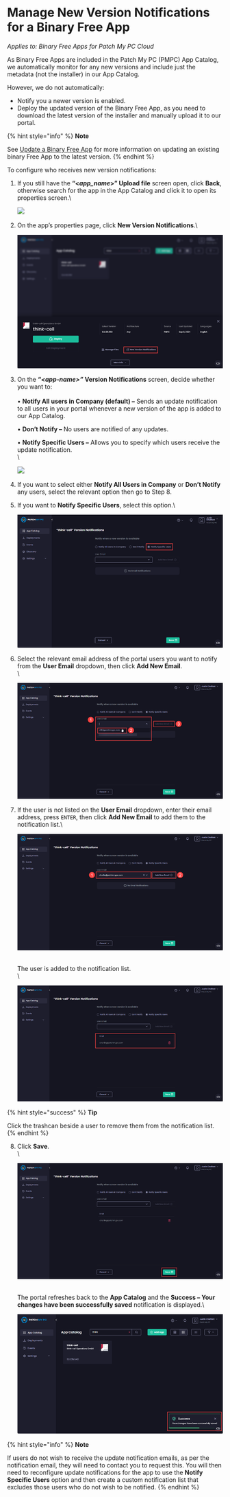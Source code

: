 # Manage New Version Notifications for a Binary Free App

_Applies to: Binary Free Apps for Patch My PC Cloud_

As Binary Free Apps are included in the Patch My PC (PMPC) App Catalog, we automatically monitor for any new versions and include just the metadata (not the installer) in our App Catalog.

However, we do not automatically:

* Notify you a newer version is enabled.
* Deploy the updated version of the Binary Free App, as you need to download the latest version of the installer and manually upload it to our portal.

{% hint style="info" %}
**Note**

See [Update a Binary Free App](update-a-binary-free-app.md) for more information on updating an existing binary Free App to the latest version.
{% endhint %}

To configure who receives new version notifications:

1.  If you still have the **“<**_**app\_name**_**>” Upload file** screen open, click **Back**, otherwise search for the app in the App Catalog and click it to open its properties screen.\\

    ![](../../.gitbook/assets/image-\(2051\).png)
2.  On the app’s properties page, click **New Version Notifications**.\\

    ![Clicking “New Version Notifications”](<../../.gitbook/assets/image-(2052) (1).png>)
3.  On the **“**_**\<app-name>”**_**&#x20;Version Notifications** screen, decide whether you want to:\
    \
    • **Notify All users in Company (default) –** Sends an update notification to all users in your portal whenever a new version of the app is added to our App Catalog.

    • **Don’t Notify –** No users are notified of any updates.

    • **Notify Specific Users –** Allows you to specify which users receive the update notification.\
    \\

    ![](../../.gitbook/assets/image-\(2053\).png)
4. If you want to select either **Notify All Users in Company** or **Don’t Notify** any users, select the relevant option then go to Step 8.
5.  If you want to **Notify Specific Users**, select this option.\\

    ![Selecting “Notify Specific Users”](<../../.gitbook/assets/image-(2054) (1).png>)
6.  Select the relevant email address of the portal users you want to notify from the **User Email** dropdown, then click **Add New Email**.\
    \\

    ![Selecting the relevant email address from the “User Email” dropdown, then clicking “Add New Email”](<../../.gitbook/assets/image-(2055) (1).png>)
7.  If the user is not listed on the **User Email** dropdown, enter their email address, press `ENTER`, then click **Add New Email** to add them to the notification list.\\

    ![Adding a new email address to receive the notification](<../../.gitbook/assets/image-(2056) (1).png>)

    \
    The user is added to the notification list.\
    \\

    ![User added to the notification list](<../../.gitbook/assets/image-(2057) (1).png>)

{% hint style="success" %}
**Tip**

Click the trashcan beside a user to remove them from the notification list.
{% endhint %}

8.  Click **Save**.\
    \\

    ![Clicking “Save”](<../../.gitbook/assets/image-(2058) (1).png>)

    \
    The portal refreshes back to the **App Catalog** and the **Success – Your changes have been successfully saved** notification is displayed.\\

    ![“Success – Your changes have been successfully saved” notification](<../../.gitbook/assets/image-(2059) (1).png>)

{% hint style="info" %}
**Note**

If users do not wish to receive the update notification emails, as per the notification email, they will need to contact you to request this. You will then need to reconfigure update notifications for the app to use the **Notify Specific Users** option and then create a custom notification list that excludes those users who do not wish to be notified.
{% endhint %}

